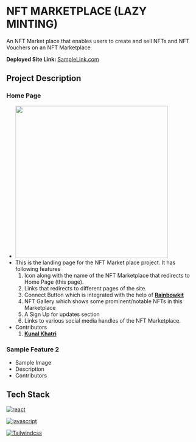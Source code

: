 # NFT MARKETPLACE (LAZY MINTING)

An NFT Market place that enables users to create and sell NFTs and NFT Vouchers on an NFT Marketplace

<b>Deployed Site Link: </b><a href="#">SampleLink.com</a>

## Project Description

### Home Page

- <img src="https://res.cloudinary.com/di2rbecxm/image/upload/v1676752469/NFTMARKETPLACE/Image_001_hgyyvn.png" height="400"> </img>
- This is the landing page for the NFT Market place project. It has following features
  1. Icon along with the name of the NFT Marketplace that redirects to Home Page (this page).
  2. Links that redirects to different pages of the site.
  3. Connect Button which is integrated with the help of <a href="https://www.rainbowkit.com/" target="_blank" rel="noreferrer"><b>Rainbowkit</b></a>
  4. NFT Gallery which shows some prominent/notable NFTs in this Marketplace
  5. A Sign Up for updates section
  6. Links to various social media handles of the NFT Marketplace.
- Contributors
  1. <a href="https://github.com/Kunal-Khatri-1/" target="_blank" rel="noreferrer"><b>Kunal Khatri</b></a>

### Sample Feature 2

- Sample Image
- Description
- Contributors

## Tech Stack

<p align="left">
    <a href="https://reactjs.org/" target="_blank" rel="noreferrer"> <img src="https://img.shields.io/badge/React-20232A?style=for-the-badge&logo=react&logoColor=61DAFB" alt="react"/> </a>

<a href="https://developer.mozilla.org/en-US/docs/Web/JavaScript" target="_blank" rel="noreferrer"> <img src="https://img.shields.io/badge/JavaScript-323330?style=for-the-badge&logo=javascript&logoColor=F7DF1E" alt="javascript"/> </a>

<a href="https://tailwindcss.com/" target="_blank" rel="noreferrer"> <img src="https://img.shields.io/badge/Tailwind_CSS-38B2AC?style=for-the-badge&logo=tailwind-css&logoColor=white" alt="Tailwindcss"/> </a>

</p>
